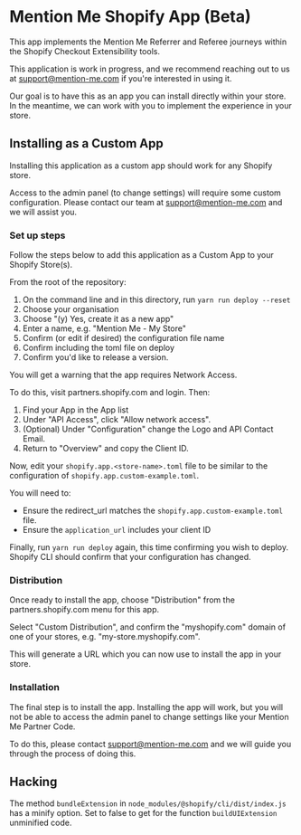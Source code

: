 # Mention Me Shopify App (Beta)

This app implements the Mention Me Referrer and Referee journeys within the Shopify Checkout Extensibility tools.

This application is work in progress, and we recommend reaching out to us at support@mention-me.com if you're interested
in using it.

Our goal is to have this as an app you can install directly within your store. In the meantime, we can work with you to
implement the experience in your store.

## Installing as a Custom App

Installing this application as a custom app should work for any Shopify store.

Access to the admin panel (to change settings) will require some custom configuration. Please contact our team at
support@mention-me.com and we will assist you.

### Set up steps

Follow the steps below to add this application as a Custom App to your Shopify Store(s).

From the root of the repository:

1. On the command line and in this directory, run `yarn run deploy --reset`
2. Choose your organisation
3. Choose "(y) Yes, create it as a new app"
4. Enter a name, e.g. "Mention Me - My Store"
5. Confirm (or edit if desired) the configuration file name
6. Confirm including the toml file on deploy
7. Confirm you'd like to release a version.

You will get a warning that the app requires Network Access.

To do this, visit partners.shopify.com and login. Then:

1. Find your App in the App list
2. Under "API Access", click "Allow network access".
3. (Optional) Under "Configuration" change the Logo and API Contact Email.
4. Return to "Overview" and copy the Client ID.

Now, edit your `shopify.app.<store-name>.toml` file to be similar to the configuration
of `shopify.app.custom-example.toml`.

You will need to:

- Ensure the redirect_url matches the `shopify.app.custom-example.toml` file.
- Ensure the `application_url` includes your client ID

Finally, run `yarn run deploy` again, this time confirming you wish to deploy. Shopify CLI should confirm that your
configuration has changed.

### Distribution

Once ready to install the app, choose "Distribution" from the partners.shopify.com menu for this app.

Select "Custom Distribution", and confirm the "myshopify.com" domain of one of your stores, e.g. "my-store.myshopify.com".

This will generate a URL which you can now use to install the app in your store.

### Installation

The final step is to install the app. Installing the app will work, but you will not be able to access the admin panel
to change settings like your Mention Me Partner Code.

To do this, please contact support@mention-me.com and we will guide you through the process of doing this.

## Hacking

The method `bundleExtension` in `node_modules/@shopify/cli/dist/index.js` has a minify option. Set to false to get
for the function `buildUIExtension` unminified code.
